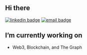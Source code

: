 
## Hi there
[![linkedin badge](https://img.shields.io/badge/Atul_Patare-30302f?style=flat&logo=linkedin)](https://www.linkedin.com/in/atul-patare-a768a3165/)
[![email badge](https://img.shields.io/badge/@atul_patare-30302f?style=flat&logo=gmail)](mailto:atulpatare99@gmail.com)

## I’m currently working on 
  * Web3, Blockchain, and The Graph
